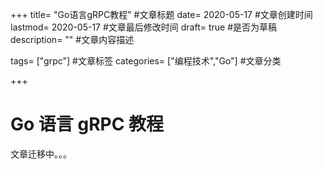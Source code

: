 +++ title= "Go语言gRPC教程" #文章标题 date= 2020-05-17 #文章创建时间 lastmod= 2020-05-17 #文章最后修改时间 draft= true #是否为草稿 description= "" #文章内容描述

tags= ["grpc"] #文章标签 categories= ["编程技术","Go"] #文章分类

+++

# Go 语言 gRPC 教程

文章迁移中。。。
